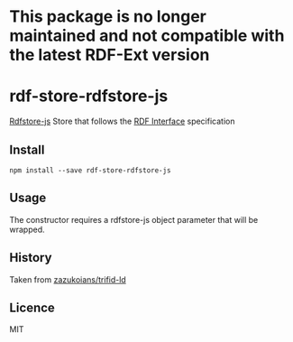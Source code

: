 # This package is no longer maintained and not compatible with the latest RDF-Ext version

# rdf-store-rdfstore-js

[Rdfstore-js](https://github.com/antoniogarrote/rdfstore-js) Store that follows the [RDF Interface](http://bergos.github.io/rdf-ext-spec/) specification

## Install

```
npm install --save rdf-store-rdfstore-js
```

## Usage

The constructor requires a rdfstore-js object parameter that will be wrapped.

## History

Taken from [zazukoians/trifid-ld](https://github.com/zazukoians/rdf-ext)

## Licence

MIT
